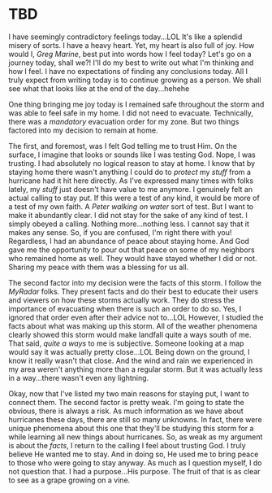 # TBD

I have seemingly contradictory feelings today...LOL It's like a splendid misery of sorts. I have a heavy heart. Yet, my heart is also full of joy. How would I, *Greg Marine*, best put into words how I feel today? Let's go on a journey today, shall we?! I'll do my best to write out what I'm thinking and how I feel. I have no expectations of finding any conclusions today. All I truly expect from writing today is to continue growing as a person. We shall see what that looks like at the end of the day...hehehe

One thing bringing me joy today is I remained safe throughout the storm and was able to feel safe in my home. I did not need to evacuate. Technically, there was a *mandatory* evacuation order for my zone. But two things factored into my decision to remain at home.

The first, and foremost, was I felt God telling me to trust Him. On the surface, I imagine that looks or sounds like I was testing God. Nope, I was trusting. I had absolutely no logical reason to stay at home. I know that by staying home there wasn't anything I could do to *protect* my *stuff* from a hurricane had it hit here directly. As I've expressed many times with folks lately, my *stuff* just doesn't have value to me anymore. I genuinely felt an actual calling to stay put. If this were a test of any kind, it would be more of a test of my own faith. A *Peter walking on water* sort of test. But I want to make it abundantly clear. I did not stay for the sake of any kind of test. I simply obeyed a calling. Nothing more...nothing less. I cannot say that it makes any sense. So, if you are confused, I'm right there with you! Regardless, I had an abundance of peace about staying home. And God gave me the opportunity to pour out that peace on some of my neighbors who remained home as well. They would have stayed whether I did or not. Sharing my peace with them was a blessing for us all.

The second factor into my decision were the facts of this storm. I follow the *MyRadar* folks. They present facts and do their best to educate their users and viewers on how these storms actually work. They do stress the importance of evacuating when there is such an order to do so. Yes, I ignored that order even after their advice not to...LOL However, I studied the facts about what was making up this storm. All of the weather phenomena clearly showed this storm would make landfall quite a ways south of me. That said, *quite a ways* to me is subjective. Someone looking at a map would say it was actually pretty close...LOL Being down on the ground, I know it really wasn't that close. And the wind and rain we experienced in my area weren't anything more than a regular storm. But it was actually less in a way...there wasn't even any lightning.

Okay, now that I've listed my two main reasons for staying put, I want to connect them. The second factor is pretty weak. I'm going to state the obvious, there is always a risk. As much information as we have about hurricanes these days, there are still so many unknowns. In fact, there were unique phenomena about this one that they'll be studying this storm for a while learning all new things about hurricanes. So, as weak as my argument is about the *facts*, I return to the calling I feel about trusting God. I truly believe He wanted me to stay. And in doing so, He used me to bring peace to those who were going to stay anyway. As much as I question myself, I do not question that. I had a purpose...His purpose. The fruit of that is as clear to see as a grape growing on a vine.